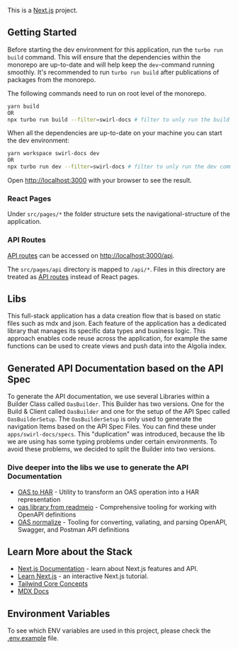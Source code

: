 This is a [Next.js](https://nextjs.org/) project.

## Getting Started

Before starting the dev environment for this application, run the
`turbo run build` command. This will ensure that the dependencies within the
monorepo are up-to-date and will help keep the `dev`-command running smoothly.
It's recommended to run `turbo run build` after publications of packages from
the monorepo.

The following commands need to run on root level of the monorepo.

```bash
yarn build
OR
npx turbo run build --filter=swirl-docs # filter to unly run the build command for the swirl-docs app
```

When all the dependencies are up-to-date on your machine you can start the dev
environment:

```bash
yarn workspace swirl-docs dev
OR
npx turbo run dev --filter=swirl-docs # filter to unly run the dev command for the swirl-docs app
```

Open [http://localhost:3000](http://localhost:3000) with your browser to see the
result.

### React Pages

Under `src/pages/*` the folder structure sets the navigational-structure of the
application.

### API Routes

[API routes](https://nextjs.org/docs/api-routes/introduction) can be accessed on
[http://localhost:3000/api](http://localhost:3000/api/hello).

The `src/pages/api` directory is mapped to `/api/*`. Files in this directory are
treated as [API routes](https://nextjs.org/docs/api-routes/introduction) instead
of React pages.

## Libs

This full-stack application has a data creation flow that is based on static
files such as mdx and json. Each feature of the application has a dedicated
library that manages its specific data types and business logic. This approach
enables code reuse across the application, for example the same functions can be
used to create views and push data into the Algolia index.

## Generated API Documentation based on the API Spec

To generate the API documentation, we use several Libraries within a Builder
Class called `OasBuilder`. This Builder has two versions. One for the Build &
Client called `OasBuilder` and one for the setup of the API Spec called
`OasBuilderSetup`. The `OasBuilderSetup` is only used to generate the navigation
Items based on the API Spec Files. You can find these under
`apps/swirl-docs/specs`. This "duplication" was introduced, because the lib we
are using has some typing problems under certain environments. To avoid these
problems, we decided to split the Builder into two versions.

### Dive deeper into the libs we use to generate the API Documentation

- [OAS to HAR](https://github.com/readmeio/oas-to-har#readme) - Utility to
  transform an OAS operation into a HAR representation
- [oas library from readmeio](https://github.com/readmeio/oas#readme) -
  Comprehensive tooling for working with OpenAPI definitions
- [OAS normalize](https://github.com/readmeio/oas-normalize#readme) - Tooling
  for converting, valiating, and parsing OpenAPI, Swagger, and Postman API
  definitions

## Learn More about the Stack

- [Next.js Documentation](https://nextjs.org/docs) - learn about Next.js
  features and API.
- [Learn Next.js](https://nextjs.org/learn) - an interactive Next.js tutorial.
- [Tailwind Core Concepts](https://tailwindcss.com/docs/utility-first)
- [MDX Docs](https://mdxjs.com/docs/)

## Environment Variables

To see which ENV variables are used in this project, please check the
[.env.example](.env.example) file.
